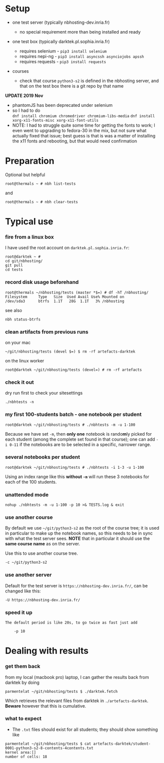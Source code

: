 # Setup

* one test server (typically nbhosting-dev.inria.fr)
  * no special requirement more than being installed and ready

* one test box (typically darktek.pl.sophia.inria.fr)
  * requires selenium - `pip3 install selenium`
  * requires nepi-ng - `pip3 install asyncssh asynciojobs apssh`
  * requires requests - `pip3 install requests`

* courses
  * check that course `python3-s2` is defined in the nbhosting server, and that
    on the test box there is a git repo by that name 


**UPDATE 2019 Nov**

* phantomJS has been deprecated under selenium
* so I had to do  
  `dnf install chromium chromedriver chromium-libs-media`
  `dnf install xorg-x11-fonts-misc xorg-x11-font-utils`
* NOTE: I had to struggle quite some time for getting the fonts to work; I even went to
  upgrading to fedora-30 in the mix, but not sure what actually fixed that issue; best
  guess is that is was a matter of installing the x11 fonts and rebooting, but that would
  need confirmation

# Preparation

Optional but helpful

    root@thermals ~ # nbh list-tests

and

    root@thermals ~ # nbh clear-tests

# Typical use

### fire from a linux box

I have used the root account on `darktek.pl.sophia.inria.fr`:

```
root@darktek ~ #
cd git/nbhosting/
git pull
cd tests
```

### record disk usage beforehand
```
root@thermals ~/nbhosting/tests (master *$=) # df -hT /nbhosting/
Filesystem     Type   Size  Used Avail Use% Mounted on
/dev/sda3      btrfs  1.1T   28G  1.1T   3% /nbhosting
```

see also

```
nbh status-btrfs
```

### clean artifacts from previous runs

on your mac

    ~/git/nbhosting/tests (devel $=) $ rm -rf artefacts-darktek

on the linux worker

    root@darktek ~/git/nbhosting/tests (devel=) # rm -rf artefacts    


### check it out

dry run first to check your sitesettings

    ./nbhtests -n


### my first 100-students batch - one notebook per student

    root@darktek ~/git/nbhosting/tests # ./nbhtests -m -u 1-100


Because we have set `-m`, then **only one** notebook is rando**m**ly picked for each student (among the complete set found in that course); one can add `-i 0-11` if the notebooks are to be selected in a specific, narrower range.

### several notebooks per student

```
root@darktek ~/git/nbhosting/tests # ./nbhtests -i 1-3 -u 1-100
```

Using an index range like this **without `-m`** will run these 3 notebooks for each of the 100 students.

### unattended mode

    nohup ./nbhtests -m -u 1-100 -p 10 >& TESTS.log & exit

### use another course

By default we use `~/git/python3-s2` as the root of the course tree; it is used in particular to make up the notebook names, so this needs to be in sync with what the test server sees. **NOTE** that in particular it should use the **same course name** as on the server.

Use this to use another course tree.

    -c ~/git/python3-s2

### use another server

Default for the test server is `https://nbhosting-dev.inria.fr/`, can be changed like this:

    -U https://nbhosting-dev.inria.fr/

### speed it up

    The default period is like 20s, to go twice as fast just add

        -p 10

# Dealing with results

### get them back

from my local (macbook pro) laptop, I can gather the results back from darktek by doing

```
parmentelat ~/git/nbhosting/tests $ ./darktek.fetch
```

Which retrieves the relevant files from darktek in `./artefacts-darktek`.
**Beware** however that this is cumulative.

### what to expect

* The `.txt` files should exist for all students; they should show something like

```
parmentelat ~/git/nbhosting/tests $ cat artefacts-darktek/student-0001-python3-s2-8-contents-4contents.txt
kernel area:[]
number of cells: 18
```
